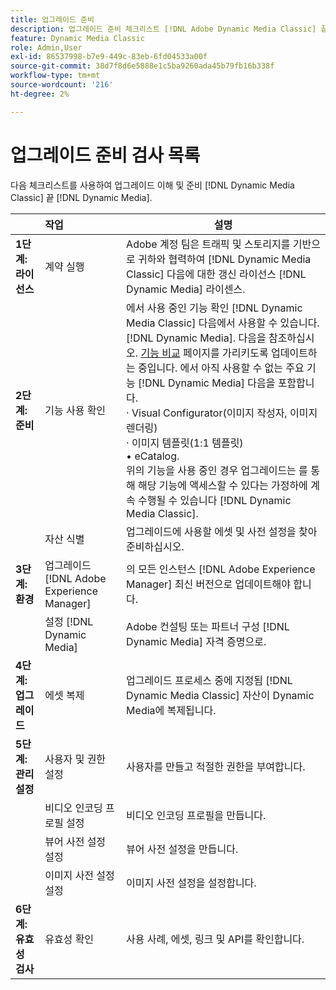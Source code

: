 ```yaml
---
title: 업그레이드 준비
description: 업그레이드 준비 체크리스트 [!DNL Adobe Dynamic Media Classic] 끝 [!DNL Dynamic Media] 날짜 [!DNL Adobe Experience Manager].
feature: Dynamic Media Classic
role: Admin,User
exl-id: 86537998-b7e9-449c-83eb-6fd04533a00f
source-git-commit: 38d7f8d6e5888e1c5ba9260ada45b79fb16b338f
workflow-type: tm+mt
source-wordcount: '216'
ht-degree: 2%

---
```


# 업그레이드 준비 검사 목록

다음 체크리스트를 사용하여 업그레이드 이해 및 준비 [!DNL Dynamic Media Classic] 끝 [!DNL Dynamic Media].

|  | 작업 | 설명 |
| :--- | :--- | --- |
| **1단계: 라이선스** | 계약 실행 | Adobe 계정 팀은 트래픽 및 스토리지를 기반으로 귀하와 협력하여 [!DNL Dynamic Media Classic] 다음에 대한 갱신 라이선스 [!DNL Dynamic Media] 라이센스. |
| **2단계: 준비** | 기능 사용 확인 | 에서 사용 중인 기능 확인 [!DNL Dynamic Media Classic] 다음에서 사용할 수 있습니다. [!DNL Dynamic Media]. 다음을 참조하십시오. [기능 비교](/help/using/upgrade-feature-comparison.md) 페이지를 가리키도록 업데이트하는 중입니다. 에서 아직 사용할 수 없는 주요 기능 [!DNL Dynamic Media] 다음을 포함합니다.<br>· Visual Configurator(이미지 작성자, 이미지 렌더링)<br>· 이미지 템플릿(1:1 템플릿)<br>• eCatalog.<br>위의 기능을 사용 중인 경우 업그레이드는 를 통해 해당 기능에 액세스할 수 있다는 가정하에 계속 수행될 수 있습니다 [!DNL Dynamic Media Classic]. |
|  | 자산 식별 | 업그레이드에 사용할 에셋 및 사전 설정을 찾아 준비하십시오. |
| **3단계: 환경** | 업그레이드 [!DNL Adobe Experience Manager] | 의 모든 인스턴스 [!DNL Adobe Experience Manager] 최신 버전으로 업데이트해야 합니다. |
|  | 설정 [!DNL Dynamic Media] | Adobe 컨설팅 또는 파트너 구성 [!DNL Dynamic Media] 자격 증명으로. |
| **4단계: 업그레이드** | 에셋 복제 | 업그레이드 프로세스 중에 지정됨 [!DNL Dynamic Media Classic] 자산이 Dynamic Media에 복제됩니다. |
| **5단계: 관리 설정** | 사용자 및 권한 설정 | 사용자를 만들고 적절한 권한을 부여합니다. |
|  | 비디오 인코딩 프로필 설정 | 비디오 인코딩 프로필을 만듭니다. |
|  | 뷰어 사전 설정 설정 | 뷰어 사전 설정을 만듭니다. |
|  | 이미지 사전 설정 설정 | 이미지 사전 설정을 설정합니다. |
| **6단계: 유효성 검사** | 유효성 확인 | 사용 사례, 에셋, 링크 및 API를 확인합니다. |
